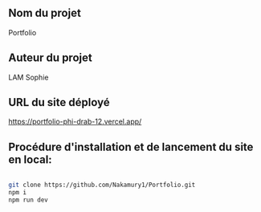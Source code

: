 ## Nom du projet
Portfolio

## Auteur du projet
LAM Sophie

## URL du site déployé
https://portfolio-phi-drab-12.vercel.app/

## Procédure d'installation et de lancement du site en local:
```bash

git clone https://github.com/Nakamury1/Portfolio.git
npm i
npm run dev

```

